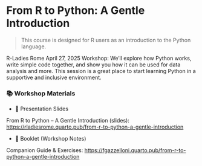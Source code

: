 # From R to Python: A Gentle Introduction

> This course is designed for R users as an introduction to the Python language.


R-Ladies Rome April 27, 2025 Workshop: We’ll explore how Python works, write simple code together, and show you how it can be used for data analysis and more. This session is a great place to start learning Python in a supportive and inclusive environment. 

### 📚 Workshop Materials

- 🎤 Presentation Slides

From R to Python – A Gentle Introduction (slides): <https://rladiesrome.quarto.pub/from-r-to-python-a-gentle-introduction>

- 📖 Booklet (Workshop Notes)

Companion Guide & Exercises: <https://fgazzelloni.quarto.pub/from-r-to-python-a-gentle-introduction>
